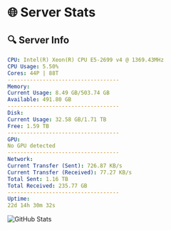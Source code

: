 # 🌐 Server Stats
## 🔍 Server Info
```yaml
CPU: Intel(R) Xeon(R) CPU E5-2699 v4 @ 1369.43MHz
CPU Usage: 5.50%
Cores: 44P | 88T
-----------------------------------
Memory:
Current Usage: 8.49 GB/503.74 GB
Available: 491.80 GB
-----------------------------------
Disk:
Current Usage: 32.58 GB/1.71 TB
Free: 1.59 TB
-----------------------------------
GPU:
No GPU detected
-----------------------------------
Network:
Current Transfer (Sent): 726.87 KB/s
Current Transfer (Received): 77.27 KB/s
Total Sent: 1.16 TB
Total Received: 235.77 GB
-----------------------------------
Uptime:
22d 14h 30m 32s
```
![GitHub Stats](https://img.shields.io/badge/Updated-2025-05-12_07:39:20-blue)